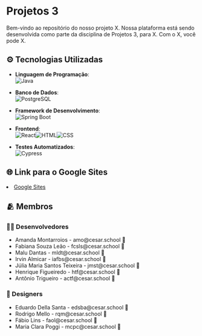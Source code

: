 # Projetos 3

Bem-vindo ao repositório do nosso projeto X. Nossa plataforma está sendo desenvolvida como parte da disciplina de Projetos 3, para X. Com o X, você pode X.
<br>

## ⚙ Tecnologias Utilizadas

- **Linguagem de Programação**:<br>![Java](https://img.shields.io/badge/Java-ED8B00?style=for-the-badge&logo=openjdk&logoColor=white)


- **Banco de Dados**:<br>![PostgreSQL](https://img.shields.io/badge/PostgreSQL-316192?style=for-the-badge&logo=postgresql&logoColor=white)

- **Framework de Desenvolvimento**:<br>![Spring Boot](https://img.shields.io/badge/Spring_Boot-6DB33F?style=for-the-badge&logo=springboot&logoColor=white)

- **Frontend**:<br>![React](https://img.shields.io/badge/React-20232A?style=for-the-badge&logo=react&logoColor=61DAFB)![HTML](https://img.shields.io/badge/HTML5-E34F26?style=for-the-badge&logo=html5&logoColor=white)![CSS](https://img.shields.io/badge/CSS3-1572B6?style=for-the-badge&logo=css3&logoColor=white)
  
- **Testes Automatizados**:<br>![Cypress](https://img.shields.io/badge/Cypress-17202C?style=for-the-badge&logo=cypress&logoColor=white)

## 🌐 Link para o Google Sites
<li> <a href="https://sites.google.com/d/160TZStC0z45z00JOCtXTacXJTA-50Maa/p/1_0ykZFiJkg_7hoWD9UHTHfG7fip96Oay/edit">Google Sites</a> </li>

## 🫂 Membros

### 👨‍💻 Desenvolvedores
<ul>
  <li>Amanda Montarroios - amo@cesar.school 📩</li>
  <li>Fabiana Souza Leão - fcsls@cesar.school 📩</li>
  <li>Malu Dantas - mldt@cesar.school 📩</li>
  <li>Irvin Almicar - iafbs@cesar.school 📩</li>
  <li>Júlia Maria Santos Teixeira - jmst@cesar.school 📩</li>
  <li>Henrique Figueiredo - htf@cesar.school 📩</li>
  <li>Antônio Trigueiro - actf@cesar.school 📩</li>
</ul>

### 🎨 Designers
<ul>
  <li>Eduardo Della Santa - edsba@cesar.school 📩</li>
  <li>Rodrigo Mello - rqm@cesar.school 📩</li>
  <li>Fábio Lins - faol@cesar.school 📩</li>
  <li>Maria Clara Poggi - mcpc@cesar.school 📩</li>
</ul>
